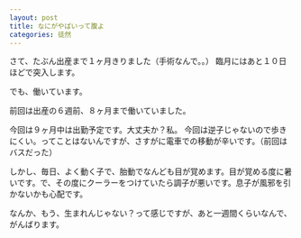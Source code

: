 ```yaml
---
layout: post
title: なにがやばいって腹よ
categories: 徒然
---
```


さて、たぶん出産まで１ヶ月きりました（手術なんで。。）
臨月にはあと１０日ほどで突入します。

でも、働いています。

前回は出産の６週前、８ヶ月まで働いていました。

今回は９ヶ月中は出勤予定です。大丈夫か？私。
今回は逆子じゃないので歩きにくい。ってことはないんですが、さすがに電車での移動が辛いです。（前回はバスだった）

しかし、毎日、よく動く子で、胎動でなんども目が覚めます。目が覚める度に暑いです。で、その度にクーラーをつけていたら調子が悪いです。息子が風邪を引かないかも心配です。

なんか、もう、生まれんじゃない？って感じですが、あと一週間くらいなんで、がんばります。

